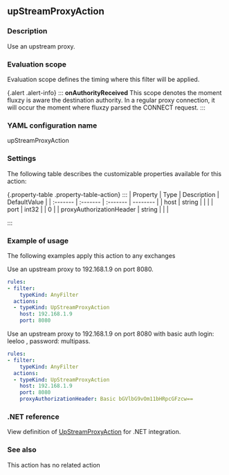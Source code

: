 ## upStreamProxyAction

### Description

Use an upstream proxy.

### Evaluation scope

Evaluation scope defines the timing where this filter will be applied. 

{.alert .alert-info}
:::
**onAuthorityReceived** This scope denotes the moment fluxzy is aware the destination authority. In a regular proxy connection, it will occur the moment where fluxzy parsed the CONNECT request.
:::

### YAML configuration name

upStreamProxyAction

### Settings

The following table describes the customizable properties available for this action: 

{.property-table .property-table-action}
:::
| Property | Type | Description | DefaultValue |
| :------- | :------- | :------- | -------- |
| host | string |  |  |
| port | int32 |  | 0 |
| proxyAuthorizationHeader | string |  |  |

:::
### Example of usage

The following examples apply this action to any exchanges

Use an upstream proxy to 192.168.1.9 on port 8080.

```yaml
rules:
- filter:
    typeKind: AnyFilter
  actions:
  - typeKind: UpStreamProxyAction
    host: 192.168.1.9
    port: 8080
```


Use an upstream proxy to 192.168.1.9 on port 8080 with basic auth login: leeloo , password: multipass.

```yaml
rules:
- filter:
    typeKind: AnyFilter
  actions:
  - typeKind: UpStreamProxyAction
    host: 192.168.1.9
    port: 8080
    proxyAuthorizationHeader: Basic bGVlbG9vOm11bHRpcGFzcw==
```



### .NET reference

View definition of [UpStreamProxyAction](https://docs.fluxzy.io/api/Fluxzy.Rules.Actions.UpStreamProxyAction.html) for .NET integration.

### See also

This action has no related action


